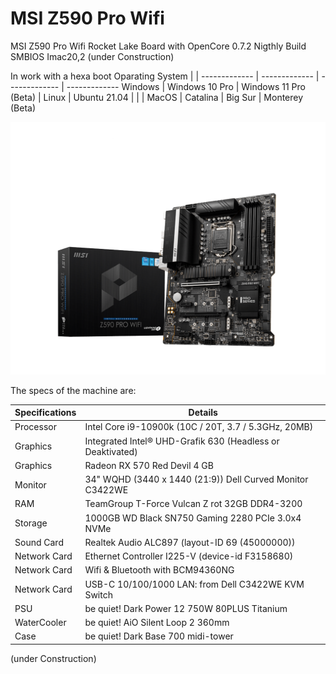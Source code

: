 # MSI Z590 Pro Wifi
MSI Z590 Pro Wifi Rocket Lake Board with OpenCore 0.7.2 Nigthly Build SMBIOS Imac20,2 (under Construction)

In work with a hexa boot Oparating System  | | 
------------- | ------------- | ------------- | -------------
Windows  | Windows 10 Pro  | Windows 11 Pro (Beta)  | 
Linux  | Ubuntu 21.04  |   |   | 
MacOS  | Catalina  | Big Sur  | Monterey (Beta)

<img src="/Pictures/MSIZ590ProWifi.png" alt="My cool Hack"/>


The specs of the machine are:

Specifications  | Details
------------- | -------------
Processor  | Intel Core i9-10900k (10C / 20T, 3.7 / 5.3GHz, 20MB)
Graphics  | Integrated Intel® UHD-Grafik 630 (Headless or Deaktivated)
Graphics  | Radeon RX 570 Red Devil 4 GB
Monitor  | 34" WQHD (3440 x 1440 (21:9)) Dell Curved Monitor C3422WE
RAM  | TeamGroup T-Force Vulcan Z rot 32GB DDR4-3200
Storage  | 1000GB WD Black SN750 Gaming 2280 PCIe 3.0x4 NVMe
Sound Card  | Realtek Audio ALC897 (layout-ID 69 (45000000))
Network Card  | Ethernet Controller I225-V (device-id F3158680)
Network Card  | Wifi & Bluetooth with BCM94360NG
Network Card  | USB-C 10/100/1000 LAN: from Dell C3422WE KVM Switch
PSU  | be quiet! Dark Power 12 750W 80PLUS Titanium
WaterCooler  | be quiet! AiO Silent Loop 2 360mm
Case  | be quiet! Dark Base 700 midi-tower

(under Construction)
